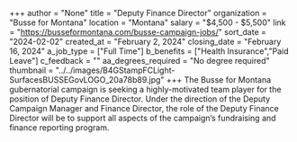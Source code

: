 +++
author = "None"
title = "Deputy Finance Director"
organization = "Busse for Montana"
location = "Montana"
salary = "$4,500 - $5,500"
link = "https://busseformontana.com/busse-campaign-jobs/"
sort_date = "2024-02-02"
created_at = "February 2, 2024"
closing_date = "February 16, 2024"
a_job_type = ["Full Time"]
b_benefits = ["Health Insurance","Paid Leave"]
c_feedback = ""
aa_degrees_required = "No degree required"
thumbnail = "../../images/B4GStampFCLight-SurfacesBUSSEGovLOGO_20a78b89.jpg"
+++
The Busse for Montana gubernatorial campaign is seeking a highly-motivated team player for the position of Deputy Finance Director. Under the direction of the Deputy Campaign Manager and Finance Director, the role of the Deputy Finance Director will be to support all aspects of the campaign’s fundraising and finance reporting program. 